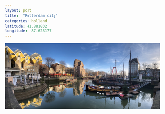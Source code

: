 ```yaml
---
layout: post
title:  "Rotterdam city"
categories: holland
latitude: 41.881832
longitude: -87.623177
---
```


<img src="/assets/images/rotterdam.jpg" alt="Rotterdam" />
